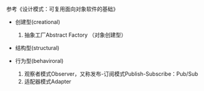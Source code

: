 参考《设计模式：可复用面向对象软件的基础》

- 创建型(creational)
  1. 抽象工厂Abstract Factory （对象创建型）

- 结构型(structural)

- 行为型(behaviroral)
  1. 观察者模式Observer，又称发布-订阅模式Publish-Subscribe：Pub/Sub
  2. 适配器模式Adapter
